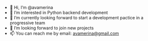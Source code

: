 - 👋 Hi, I’m @avamerina
- 👀 I’m interested in Python backend development
- 🌱 I’m currently looking forward to start a development pactice in a progressive team
- 💞️ I’m looking forward to join new projects
- 📫 You can reach me by email: avamerina@gmail.com
